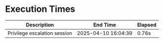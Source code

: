 # Execution Times

| Description | End Time | Elapsed |
|-------------|----------|---------|
| Privilege escalation session | 2025-04-10 16:04:39 | 0.76s |
